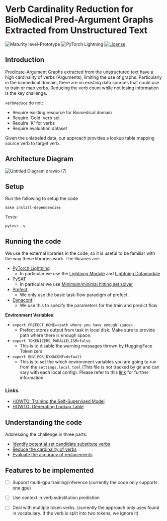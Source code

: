 # Verb Cardinality Reduction for BioMedical Pred-Argument Graphs Extracted from Unstructured Text

![Maturity level-Prototype](https://img.shields.io/badge/Maturity%20Level-Prototype-red)
![PyTorch Lightning](https://img.shields.io/badge/pytorch-lightning-blue.svg?logo=PyTorch%20Lightning)
[![License](https://img.shields.io/badge/License-Apache_2.0-blue.svg)](https://opensource.org/licenses/Apache-2.0)

## Introduction

Predicate-Argument Graphs extracted from the unstructured text have a high cardinality of verbs (Arguments), limiting the use of graphs. Particularly in the biomedical domain, there are no existing data sources that could use to train or map verbs. Reducing the verb count while not losing information is the key challenge.

`verbReduce` do not:

- Require existing resource for Biomedical domain
- Require 'Gold' verb set
- Require 'K' for verbs
- Require evaluation dataset


Given the unlabeled data, our approach provides a lookup table mapping source verb to target verb. 



## Architecture Diagram

![Untitled Diagram drawio (7)](https://user-images.githubusercontent.com/44647776/195863083-1c1c69a3-02e2-423d-b101-b2f68063d932.png)



## Setup

Run the following to setup the code

```
make install-dependencies
```

Tests:

```
pytest -s
```

## Running the code

We use the external libraries in the code, so it is useful to be familiar with the way these libraries work. The libraries are:

- [PyTorch Lightning](https://pytorch-lightning.readthedocs.io/en/stable/starter/introduction.html)
  - In particular we use the [Lightning Module](https://pytorch-lightning.readthedocs.io/en/stable/common/lightning_module.html) and [Lightning Datamodule](https://pytorch-lightning.readthedocs.io/en/stable/data/datamodule.html)
- [PySAT](https://pysathq.github.io/)
  - In particular we use [Minimum/minimal hitting set solver](https://pysathq.github.io/docs/html/api/examples/hitman.html)
- [Prefect](https://www.prefect.io/](https://docs.prefect.io/tutorials/first-steps/))
  - We only use the basic task-flow paradigm of prefect. 
- [Dynaconf](https://www.dynaconf.com/)
  - We use this to specify the parameters for the train and predict flow  

**Environment Variables**:

- `export PREFECT_HOME=<path where you have enough space>`
  -   Prefect stores output from task in local disk. Make sure to provide path where there is enough space.
- `export TOKENIZERS_PARALLELISM=false`
  - This is to disable the warning messages thrown by HuggingFace Tokenizers
- `export ENV_FOR_DYNACONF=default`
  -  This is to set the which environment variables you are going to run from the `settings.local.toml` (This file is not tracked by git and can vary with each local config). Please refer to this [link](https://www.dynaconf.com/settings_files/) for further information.


### Links
- [HOWTO: Training the Self-Supervised Model](https://github.com/AstraZeneca/verbReduce/wiki/HOWTO:-Training-the-Self-Supervised-Model)
- [HOWTO: Generating Lookup Table
](https://github.com/AstraZeneca/verbReduce/wiki/HOWTO:-Generating-Lookup-Table)



## Understanding the code


Addressing the challenge in three parts:

- [Identify potential set candidate substitute verbs](https://github.com/AstraZeneca/verbReduce/wiki/Self-Supervised-Masked-Language-Model)
- [Reduce the cardinality of verbs](https://github.com/AstraZeneca/verbReduce/wiki/Verb-Reduction)
- [Evaluate the accuracy of replacements](https://github.com/AstraZeneca/verbReduce/wiki/Evaluate-the-accuracy-of-replacements)


## Features to be implemented
- [ ] Support multi-gpu training/inference (currently the code only supports one gpu)
- [ ] Use context in verb substitution prediction
- [ ] Deal with multiple token verbs. (currently the approach only uses found in vocabulary. If the verb is split into two tokens, we ignore it)


